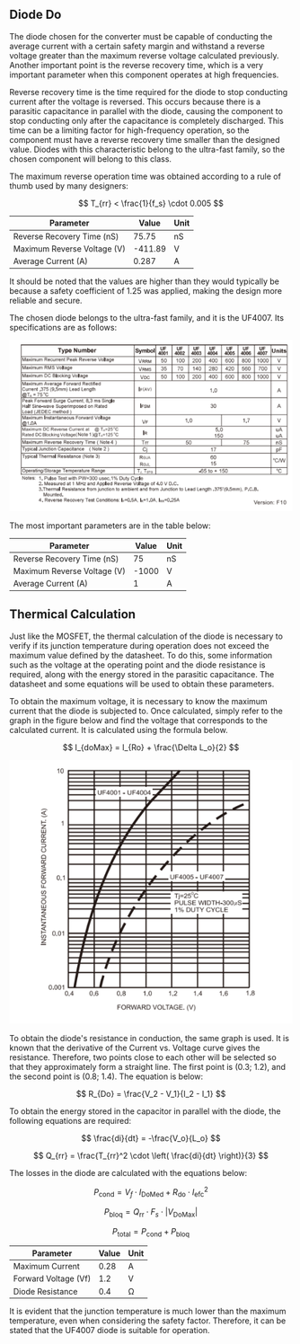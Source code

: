 ## Diode Do

The diode chosen for the converter must be capable of conducting the average current with a certain safety margin and withstand a reverse voltage greater than the maximum reverse voltage calculated previously. Another important point is the reverse recovery time, which is a very important parameter when this component operates at high frequencies.

Reverse recovery time is the time required for the diode to stop conducting current after the voltage is reversed. This occurs because there is a parasitic capacitance in parallel with the diode, causing the component to stop conducting only after the capacitance is completely discharged. This time can be a limiting factor for high-frequency operation, so the component must have a reverse recovery time smaller than the designed value. Diodes with this characteristic belong to the ultra-fast family, so the chosen component will belong to this class.

The maximum reverse operation time was obtained according to a rule of thumb used by many designers:

$$ T_{rr} < \frac{1}{f_s} \cdot 0.005 $$

<table align="center">
  <thead>
    <tr>
      <th><strong>Parameter</strong></th>
      <th><strong>Value</strong></th>
      <th><strong>Unit</strong></th>
    </tr>
  </thead>
  <tbody>
    <tr>
      <td>Reverse Recovery Time (nS)</td>
      <td>75.75</td>
      <td>nS</td>
    </tr>
    <tr>
      <td>Maximum Reverse Voltage (V)</td>
      <td>-411.89</td>
      <td>V</td>
    </tr>
    <tr>
      <td>Average Current (A)</td>
      <td>0.287</td>
      <td>A</td>
    </tr>
  </tbody>
</table>

It should be noted that the values are higher than they would typically be because a safety coefficient of 1.25 was applied, making the design more reliable and secure.

The chosen diode belongs to the ultra-fast family, and it is the UF4007. Its specifications are as follows:

<p align="center">
  <img src="/images/components/Diodo/SpecificationsUF4007.png" alt="UF4007 specification">
</p>

The most important parameters are in the table below:

<table align="center">
  <thead>
    <tr>
      <th><strong>Parameter</strong></th>
      <th><strong>Value</strong></th>
      <th><strong>Unit</strong></th>
    </tr>
  </thead>
  <tbody>
    <tr>
      <td>Reverse Recovery Time (nS)</td>
      <td>75</td>
      <td>nS</td>
    </tr>
    <tr>
      <td>Maximum Reverse Voltage (V)</td>
      <td>-1000</td>
      <td>V</td>
    </tr>
    <tr>
      <td>Average Current (A)</td>
      <td>1</td>
      <td>A</td>
    </tr>
  </tbody>
</table>

## Thermical Calculation

Just like the MOSFET, the thermal calculation of the diode is necessary to verify if its junction temperature during operation does not exceed the maximum value defined by the datasheet. To do this, some information such as the voltage at the operating point and the diode resistance is required, along with the energy stored in the parasitic capacitance. The datasheet and some equations will be used to obtain these parameters.

To obtain the maximum voltage, it is necessary to know the maximum current that the diode is subjected to. Once calculated, simply refer to the graph in the figure below and find the voltage that corresponds to the calculated current. It is calculated using the formula below.

$$ I_{doMax} = I_{Ro} + \frac{\Delta L_o}{2} $$

<p align="center">
  <img src="/images/components/Diodo/FowardVoltage.png" alt="Forward Voltage">
</p>

To obtain the diode's resistance in conduction, the same graph is used. It is known that the derivative of the Current vs. Voltage curve gives the resistance. Therefore, two points close to each other will be selected so that they approximately form a straight line. The first point is (0.3; 1.2), and the second point is (0.8; 1.4). The equation is below:

$$ R_{Do} = \frac{V_2 - V_1}{I_2 - I_1} $$

To obtain the energy stored in the capacitor in parallel with the diode, the following equations are required:

$$ \frac{di}{dt} = -\frac{V_o}{L_o} $$

$$ Q_{rr} = \frac{T_{rr}^2 \cdot \left( \frac{di}{dt} \right)}{3} $$

The losses in the diode are calculated with the equations below:

$$ P_{\text{cond}} = V_f \cdot I_{\text{DoMed}} + R_{\text{do}} \cdot I_{\text{efc}}^2 $$

$$ P_{\text{bloq}} = Q_{\text{rr}} \cdot F_s \cdot |V_{\text{DoMax}}| $$

$$ P_{\text{total}} = P_{\text{cond}} + P_{\text{bloq}} $$

<table align="center">
  <thead>
    <tr>
      <th><strong>Parameter</strong></th>
      <th><strong>Value</strong></th>
      <th><strong>Unit</strong></th>
    </tr>
  </thead>
  <tbody>
    <tr>
      <td>Maximum Current</td>
      <td>0.28</td>
      <td>A</td>
    </tr>
    <tr>
      <td>Forward Voltage (Vf)</td>
      <td>1.2</td>
      <td>V</td>
    </tr>
    <tr>
      <td>Diode Resistance</td>
      <td>0.4</td>
      <td>Ω</td>
    </tr>
  </tbody>
</table>

It is evident that the junction temperature is much lower than the maximum temperature, even when considering the safety factor. Therefore, it can be stated that the UF4007 diode is suitable for operation.